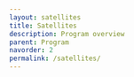 ```yaml
---
layout: satellites
title: Satellites
description: Program overview
parent: Program
navorder: 2
permalink: /satellites/
---
```



